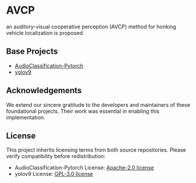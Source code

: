 # AVCP
an auditory-visual cooperative perception (AVCP) method for honking vehicle localization is proposed

## Base Projects
- ​[AudioClassification-Pytorch](https://github.com/yeyupiaoling/AudioClassification-Pytorch)
- ​[yolov9](https://github.com/WongKinYiu/yolov9)

## Acknowledgements
We extend our sincere gratitude to the developers and maintainers of these foundational projects. Their work was essential in enabling this implementation.

## License
This project inherits licensing terms from both source repositories. Please verify compatibility before redistribution:
- AudioClassification-Pytorch License: [Apache-2.0 license](http://www.apache.org/licenses/LICENSE-2.0)
- yolov9 License: [GPL-3.0 license](https://www.gnu.org/licenses/gpl-3.0.html)
